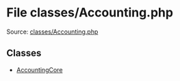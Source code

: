 File classes/Accounting.php
=========

Source: [classes/Accounting.php](https://github.com/PrestaShop/PrestaShop/blob/1.5.0.2/classes/Accounting.php)


Classes
-------

* [AccountingCore](class.AccountingCore.md)

